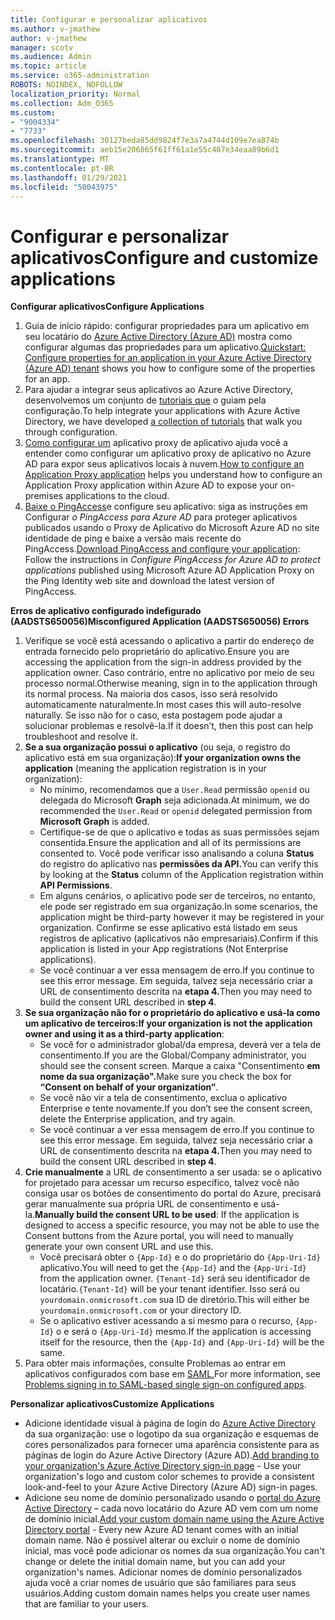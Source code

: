 ```yaml
---
title: Configurar e personalizar aplicativos
ms.author: v-jmathew
author: v-jmathew
manager: scotv
ms.audience: Admin
ms.topic: article
ms.service: o365-administration
ROBOTS: NOINDEX, NOFOLLOW
localization_priority: Normal
ms.collection: Adm_O365
ms.custom:
- "9004334"
- "7733"
ms.openlocfilehash: 30127beda85dd9824f7e3a7a4744d109e7ea874b
ms.sourcegitcommit: aeb15e206865f61ff61a1e55c407e34eaa89b6d1
ms.translationtype: MT
ms.contentlocale: pt-BR
ms.lasthandoff: 01/29/2021
ms.locfileid: "50043975"
---
```

# <a name="configure-and-customize-applications"></a><span data-ttu-id="b05ce-102">Configurar e personalizar aplicativos</span><span class="sxs-lookup"><span data-stu-id="b05ce-102">Configure and customize applications</span></span>

<span data-ttu-id="b05ce-103">**Configurar aplicativos**</span><span class="sxs-lookup"><span data-stu-id="b05ce-103">**Configure Applications**</span></span>

1. <span data-ttu-id="b05ce-104">Guia de início rápido: configurar propriedades para um aplicativo em seu locatário do [Azure Active Directory (Azure AD)](https://docs.microsoft.com/azure/active-directory/manage-apps/add-application-portal-configure) mostra como configurar algumas das propriedades para um aplicativo.</span><span class="sxs-lookup"><span data-stu-id="b05ce-104">[Quickstart: Configure properties for an application in your Azure Active Directory (Azure AD) tenant](https://docs.microsoft.com/azure/active-directory/manage-apps/add-application-portal-configure) shows you how to configure some of the properties for an app.</span></span>
2. <span data-ttu-id="b05ce-105">Para ajudar a integrar seus aplicativos ao Azure Active Directory, desenvolvemos um conjunto de [tutoriais que](https://docs.microsoft.com/azure/active-directory/saas-apps/tutorial-list) o guiam pela configuração.</span><span class="sxs-lookup"><span data-stu-id="b05ce-105">To help integrate your applications with Azure Active Directory, we have developed [a collection of tutorials](https://docs.microsoft.com/azure/active-directory/saas-apps/tutorial-list) that walk you through configuration.</span></span>
3. <span data-ttu-id="b05ce-106">[Como configurar um](https://docs.microsoft.com/azure/active-directory/manage-apps/application-proxy-config-how-to) aplicativo proxy de aplicativo ajuda você a entender como configurar um aplicativo proxy de aplicativo no Azure AD para expor seus aplicativos locais à nuvem.</span><span class="sxs-lookup"><span data-stu-id="b05ce-106">[How to configure an Application Proxy application](https://docs.microsoft.com/azure/active-directory/manage-apps/application-proxy-config-how-to) helps you understand how to configure an Application Proxy application within Azure AD to expose your on-premises applications to the cloud.</span></span>
4. <span data-ttu-id="b05ce-107">[Baixe o PingAccess](https://docs.microsoft.com/azure/active-directory/manage-apps/application-proxy-ping-access-publishing-guide#download-pingaccess-and-configure-your-application)e configure seu aplicativo: siga as instruções em Configurar *o PingAccess para Azure AD* para proteger aplicativos publicados usando o Proxy de Aplicativo do Microsoft Azure AD no site identidade de ping e baixe a versão mais recente do PingAccess.</span><span class="sxs-lookup"><span data-stu-id="b05ce-107">[Download PingAccess and configure your application](https://docs.microsoft.com/azure/active-directory/manage-apps/application-proxy-ping-access-publishing-guide#download-pingaccess-and-configure-your-application): Follow the instructions in *Configure PingAccess for Azure AD to protect applications* published using Microsoft Azure AD Application Proxy on the Ping Identity web site and download the latest version of PingAccess.</span></span>

<span data-ttu-id="b05ce-108">**Erros de aplicativo configurado indefigurado (AADSTS650056)**</span><span class="sxs-lookup"><span data-stu-id="b05ce-108">**Misconfigured Application (AADSTS650056) Errors**</span></span>

1. <span data-ttu-id="b05ce-109">Verifique se você está acessando o aplicativo a partir do endereço de entrada fornecido pelo proprietário do aplicativo.</span><span class="sxs-lookup"><span data-stu-id="b05ce-109">Ensure you are accessing the application from the sign-in address provided by the application owner.</span></span> <span data-ttu-id="b05ce-110">Caso contrário, entre no aplicativo por meio de seu processo normal.</span><span class="sxs-lookup"><span data-stu-id="b05ce-110">Otherwise meaning, sign in to the application through its normal process.</span></span> <span data-ttu-id="b05ce-111">Na maioria dos casos, isso será resolvido automaticamente naturalmente.</span><span class="sxs-lookup"><span data-stu-id="b05ce-111">In most cases this will auto-resolve naturally.</span></span> <span data-ttu-id="b05ce-112">Se isso não for o caso, esta postagem pode ajudar a solucionar problemas e resolvê-la.</span><span class="sxs-lookup"><span data-stu-id="b05ce-112">If it doesn’t, then this post can help troubleshoot and resolve it.</span></span>
2. <span data-ttu-id="b05ce-113">**Se a sua organização possui o aplicativo** (ou seja, o registro do aplicativo está em sua organização):</span><span class="sxs-lookup"><span data-stu-id="b05ce-113">**If your organization owns the application** (meaning the application registration is in your organization):</span></span>
    - <span data-ttu-id="b05ce-114">No mínimo, recomendamos que a `User.Read` permissão `openid` ou delegada do Microsoft **Graph** seja adicionada.</span><span class="sxs-lookup"><span data-stu-id="b05ce-114">At minimum, we do recommended the `User.Read` or `openid` delegated permission from **Microsoft Graph** is added.</span></span>
    - <span data-ttu-id="b05ce-115">Certifique-se de que o aplicativo e todas as suas permissões sejam consentida.</span><span class="sxs-lookup"><span data-stu-id="b05ce-115">Ensure the application and all of its permissions are consented to.</span></span> <span data-ttu-id="b05ce-116">Você pode verificar isso analisando a coluna **Status** do registro do aplicativo nas **permissões da API.**</span><span class="sxs-lookup"><span data-stu-id="b05ce-116">You can verify this by looking at the **Status** column of the Application registration within **API Permissions**.</span></span>
    - <span data-ttu-id="b05ce-117">Em alguns cenários, o aplicativo pode ser de terceiros, no entanto, ele pode ser registrado em sua organização.</span><span class="sxs-lookup"><span data-stu-id="b05ce-117">In some scenarios, the application might be third-party however it may be registered in your organization.</span></span> <span data-ttu-id="b05ce-118">Confirme se esse aplicativo está listado em seus registros de aplicativo (aplicativos não empresariais).</span><span class="sxs-lookup"><span data-stu-id="b05ce-118">Confirm if this application is listed in your App registrations (Not Enterprise applications).</span></span>
    - <span data-ttu-id="b05ce-119">Se você continuar a ver essa mensagem de erro.</span><span class="sxs-lookup"><span data-stu-id="b05ce-119">If you continue to see this error message.</span></span> <span data-ttu-id="b05ce-120">Em seguida, talvez seja necessário criar a URL de consentimento descrita na **etapa 4.**</span><span class="sxs-lookup"><span data-stu-id="b05ce-120">Then you may need to build the consent URL described in **step 4**.</span></span>
3. <span data-ttu-id="b05ce-121">**Se sua organização não for o proprietário do aplicativo e usá-la como um aplicativo de terceiros:**</span><span class="sxs-lookup"><span data-stu-id="b05ce-121">**If your organization is not the application owner and using it as a third-party application**:</span></span>
    - <span data-ttu-id="b05ce-122">Se você for o administrador global/da empresa, deverá ver a tela de consentimento.</span><span class="sxs-lookup"><span data-stu-id="b05ce-122">If you are the Global/Company administrator, you should see the consent screen.</span></span> <span data-ttu-id="b05ce-123">Marque a caixa "Consentimento **em nome da sua organização".**</span><span class="sxs-lookup"><span data-stu-id="b05ce-123">Make sure you check the box for **“Consent on behalf of your organization“**.</span></span>
    - <span data-ttu-id="b05ce-124">Se você não vir a tela de consentimento, exclua o aplicativo Enterprise e tente novamente.</span><span class="sxs-lookup"><span data-stu-id="b05ce-124">If you don’t see the consent screen, delete the Enterprise application, and try again.</span></span>
    - <span data-ttu-id="b05ce-125">Se você continuar a ver essa mensagem de erro.</span><span class="sxs-lookup"><span data-stu-id="b05ce-125">If you continue to see this error message.</span></span> <span data-ttu-id="b05ce-126">Em seguida, talvez seja necessário criar a URL de consentimento descrita na **etapa 4.**</span><span class="sxs-lookup"><span data-stu-id="b05ce-126">Then you may need to build the consent URL described in **step 4**.</span></span>
4. <span data-ttu-id="b05ce-127">**Crie manualmente** a URL de consentimento a ser usada: se o aplicativo for projetado para acessar um recurso específico, talvez você não consiga usar os botões de consentimento do portal do Azure, precisará gerar manualmente sua própria URL de consentimento e usá-la.</span><span class="sxs-lookup"><span data-stu-id="b05ce-127">**Manually build the consent URL to be used**: If the application is designed to access a specific resource, you may not be able to use the Consent buttons from the Azure portal, you will need to manually generate your own consent URL and use this.</span></span>
    - <span data-ttu-id="b05ce-128">Você precisará obter o `{App-Id}` e o do proprietário do `{App-Uri-Id}` aplicativo.</span><span class="sxs-lookup"><span data-stu-id="b05ce-128">You will need to get the `{App-Id}` and the `{App-Uri-Id}` from the application owner.</span></span> <span data-ttu-id="b05ce-129">`{Tenant-Id}` será seu identificador de locatário.</span><span class="sxs-lookup"><span data-stu-id="b05ce-129">`{Tenant-Id}` will be your tenant identifier.</span></span> <span data-ttu-id="b05ce-130">Isso será ou `yourdomain.onmicrosoft.com` sua ID de diretório.</span><span class="sxs-lookup"><span data-stu-id="b05ce-130">This will either be `yourdomain.onmicrosoft.com` or your directory ID.</span></span>
    - <span data-ttu-id="b05ce-131">Se o aplicativo estiver acessando a si mesmo para o recurso, `{App-Id}` o e será o `{App-Uri-Id}` mesmo.</span><span class="sxs-lookup"><span data-stu-id="b05ce-131">If the application is accessing itself for the resource, then the `{App-Id}` and `{App-Uri-Id}` will be the same.</span></span>
5. <span data-ttu-id="b05ce-132">Para obter mais informações, consulte Problemas ao entrar em aplicativos configurados com base em [SAML.](https://docs.microsoft.com/azure/active-directory/manage-apps/application-sign-in-problem-federated-sso-gallery#misconfigured-application)</span><span class="sxs-lookup"><span data-stu-id="b05ce-132">For more information, see [Problems signing in to SAML-based single sign-on configured apps](https://docs.microsoft.com/azure/active-directory/manage-apps/application-sign-in-problem-federated-sso-gallery#misconfigured-application).</span></span>

<span data-ttu-id="b05ce-133">**Personalizar aplicativos**</span><span class="sxs-lookup"><span data-stu-id="b05ce-133">**Customize Applications**</span></span>

- <span data-ttu-id="b05ce-134">Adicione identidade visual à página de login do [Azure Active Directory](https://docs.microsoft.com/azure/active-directory/fundamentals/customize-branding) da sua organização: use o logotipo da sua organização e esquemas de cores personalizados para fornecer uma aparência consistente para as páginas de login do Azure Active Directory (Azure AD).</span><span class="sxs-lookup"><span data-stu-id="b05ce-134">[Add branding to your organization's Azure Active Directory sign-in page](https://docs.microsoft.com/azure/active-directory/fundamentals/customize-branding) - Use your organization's logo and custom color schemes to provide a consistent look-and-feel to your Azure Active Directory (Azure AD) sign-in pages.</span></span>
- <span data-ttu-id="b05ce-135">Adicione seu nome de domínio personalizado usando o [portal do Azure Active Directory](https://docs.microsoft.com/azure/active-directory/fundamentals/add-custom-domain) – cada novo locatário do Azure AD vem com um nome de domínio inicial.</span><span class="sxs-lookup"><span data-stu-id="b05ce-135">[Add your custom domain name using the Azure Active Directory portal](https://docs.microsoft.com/azure/active-directory/fundamentals/add-custom-domain) - Every new Azure AD tenant comes with an initial domain name.</span></span> <span data-ttu-id="b05ce-136">Não é possível alterar ou excluir o nome de domínio inicial, mas você pode adicionar os nomes da sua organização.</span><span class="sxs-lookup"><span data-stu-id="b05ce-136">You can't change or delete the initial domain name, but you can add your organization's names.</span></span> <span data-ttu-id="b05ce-137">Adicionar nomes de domínio personalizados ajuda você a criar nomes de usuário que são familiares para seus usuários.</span><span class="sxs-lookup"><span data-stu-id="b05ce-137">Adding custom domain names helps you create user names that are familiar to your users.</span></span>
